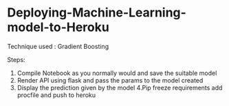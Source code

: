 # Deploying-Machine-Learning-model-to-Heroku

Technique used : Gradient Boosting

Steps:

1. Compile Notebook as you normally would and save the suitable model
2. Render API using flask and pass the params to the model created
3. Display the prediction given by the model
4.Pip freeze requirements
add procfile and push to heroku

